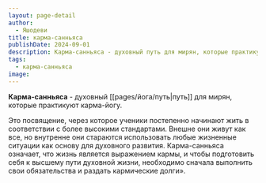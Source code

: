 ```yaml
---
layout: page-detail
author:
  - Яшодеви
title: карма-санньяса
publishDate: 2024-09-01
description: Карма-санньяса - духовный путь для мирян, которые практикуют карма-йогу.
tags:
  - карма-санньяса
image:
---
```

**Карма-санньяса** - духовный [[pages/йога/путь|путь]] для мирян, которые практикуют карма-йогу.

Это посвящение, через которое ученики постепенно начинают жить в соответствии с более высокими стандартами. Внешне они живут как все, но внутренне они стараются использовать любые жизненные ситуации как основу для духовного развития. Карма-санньяса означает, что жизнь является выражением кармы, и чтобы подготовить себя к высшему пути духовной жизни, необходимо сначала выполнить свои обязательства и раздать кармические долги».

